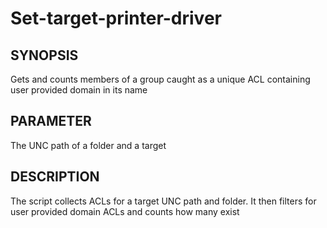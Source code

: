 # Set-target-printer-driver

## SYNOPSIS

Gets and counts members of a group caught as a unique ACL containing user provided domain in its name

## PARAMETER

The UNC path of a folder and a target

## DESCRIPTION

The script collects ACLs for a target UNC path and folder. It then filters for user provided domain ACLs and counts how many exist